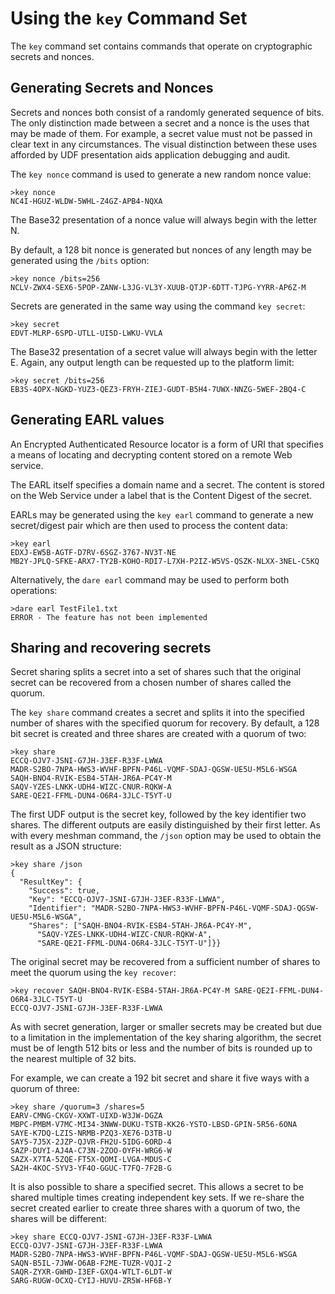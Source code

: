 
# Using the `key` Command Set

The `key` command set contains commands that operate on cryptographic secrets and
nonces.

## Generating Secrets and Nonces

Secrets and nonces both consist of a randomly generated sequence of bits. The
only distinction made between a secret and a nonce is the uses that may be 
made of them. For example, a secret value must not be passed in clear text in 
any circumstances. The visual distinction between these uses afforded by UDF 
presentation aids application debugging and audit.

The `key nonce` command is used to generate a new random nonce value:


````
>key nonce
NC4I-HGUZ-WLDW-5WHL-Z4GZ-APB4-NQXA
````

The Base32 presentation of a nonce value will always begin with the letter N.

By default, a 128 bit nonce is generated but nonces of any length may be
generated using the `/bits` option:


````
>key nonce /bits=256
NCLV-ZWX4-SEX6-5POP-ZANW-L3JG-VL3Y-XUUB-QTJP-6DTT-TJPG-YYRR-AP6Z-M
````

Secrets are generated in the same way using the command `key secret`:


````
>key secret
EDVT-MLRP-6SPD-UTLL-UI5D-LWKU-VVLA
````

The Base32 presentation of a secret value will always begin with the letter E.
Again, any output length can be requested up to the platform limit:


````
>key secret /bits=256
EB3S-4OPX-NGKD-YUZ3-QEZ3-FRYH-ZIEJ-GUDT-B5H4-7UWX-NNZG-5WEF-2BQ4-C
````

## Generating EARL values

An Encrypted Authenticated Resource locator is a form of URI that specifies 
a means of locating and decrypting content stored on a remote Web service.

The EARL itself specifies a domain name and a secret. The content is stored
on the Web Service under a label that is the Content Digest of the secret.

EARLs may be generated using the `key earl` command to generate
a new secret/digest pair which are then used to process the content data:


````
>key earl
EDXJ-EW5B-AGTF-D7RV-6SGZ-3767-NV3T-NE
MB2Y-JPLQ-SFKE-ARX7-TY2B-KOHO-RDI7-L7XH-P2IZ-W5VS-QSZK-NLXX-3NEL-C5KQ
````

Alternatively, the `dare earl` command may be used to perform both operations:


````
>dare earl TestFile1.txt
ERROR - The feature has not been implemented
````

## Sharing and recovering secrets

Secret sharing splits a secret into a set of shares such that the original
secret can be recovered from a chosen number of shares called the quorum.

The `key share` command creates a secret and splits it into the specified
number of shares with the specified quorum for recovery. By default, a 128
bit secret is created and three shares are created with a quorum of two:


````
>key share
ECCQ-OJV7-JSNI-G7JH-J3EF-R33F-LWWA
MADR-S2BO-7NPA-HWS3-WVHF-BPFN-P46L-VQMF-SDAJ-QGSW-UE5U-M5L6-WSGA
SAQH-BNO4-RVIK-ESB4-5TAH-JR6A-PC4Y-M
SAQV-YZES-LNKK-UDH4-WIZC-CNUR-RQKW-A
SARE-QE2I-FFML-DUN4-O6R4-3JLC-T5YT-U
````

The first UDF output is the secret key, followed by the key identifier 
two shares. The different outputs are easily distinguished by their first 
letter. As with every meshman command, the `/json` option may be used to 
obtain the result as a JSON structure:


````
>key share /json
{
  "ResultKey": {
    "Success": true,
    "Key": "ECCQ-OJV7-JSNI-G7JH-J3EF-R33F-LWWA",
    "Identifier": "MADR-S2BO-7NPA-HWS3-WVHF-BPFN-P46L-VQMF-SDAJ-QGSW-UE5U-M5L6-WSGA",
    "Shares": ["SAQH-BNO4-RVIK-ESB4-5TAH-JR6A-PC4Y-M",
      "SAQV-YZES-LNKK-UDH4-WIZC-CNUR-RQKW-A",
      "SARE-QE2I-FFML-DUN4-O6R4-3JLC-T5YT-U"]}}
````

The original secret may be recovered from a sufficient number of shares to
meet the quorum using the `key recover`:


````
>key recover SAQH-BNO4-RVIK-ESB4-5TAH-JR6A-PC4Y-M SARE-QE2I-FFML-DUN4-O6R4-3JLC-T5YT-U
ECCQ-OJV7-JSNI-G7JH-J3EF-R33F-LWWA
````

As with secret generation, larger or smaller secrets may be created but due
to a limitation in the implementation of the key sharing algorithm, the secret 
must be of length 512 bits or less and the number of bits is rounded up to
the nearest multiple of 32 bits.

For example, we can create a 192 bit secret and share it five ways with a quorum
of three:


````
>key share /quorum=3 /shares=5
EARV-CMNG-CKGV-XXWT-UIXD-W3JW-DGZA
MBPC-PMBM-V7MC-MI34-3NWW-DUKU-TSTB-KK26-YSTO-LBSD-GPIN-5R56-6ONA
SAYE-K7DQ-LZIS-NRMB-PZQ3-XE76-D3TB-U
SAY5-7J5X-2JZP-QJVR-FH2U-5IDG-6ORD-4
SAZP-DUYI-AJ4A-C73N-2ZOO-OYFH-WRG6-W
SAZX-X7TA-5ZQE-FT5X-QOMI-LVGA-MDUS-C
SA2H-4KOC-SYV3-YF4O-GGUC-T7FQ-7F2B-G
````

It is also possible to share a specified secret. This allows a secret to be 
shared multiple times creating independent key sets. If we re-share the secret
created earlier to create three shares with a quorum of two, the shares will
be different:


````
>key share ECCQ-OJV7-JSNI-G7JH-J3EF-R33F-LWWA
ECCQ-OJV7-JSNI-G7JH-J3EF-R33F-LWWA
MADR-S2BO-7NPA-HWS3-WVHF-BPFN-P46L-VQMF-SDAJ-QGSW-UE5U-M5L6-WSGA
SAQN-B5IL-7JWW-O6AB-F2ME-TUZR-VQJI-2
SAQR-ZYXR-GWHD-I3EF-GXQ4-WTLT-6LDT-W
SARG-RUGW-OCXQ-CYIJ-HUVU-ZR5W-HF6B-Y
````

